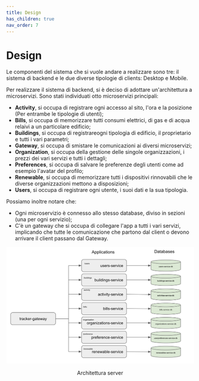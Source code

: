```yaml
---
title: Design
has_children: true
nav_order: 7
---
```


# Design

Le componenti del sistema che si vuole andare a realizzare sono tre: il sistema di backend e le due diverse tipologie di clients: Desktop e Mobile.

Per realizzare il sistema di backend, si è deciso di adottare un'architettura a microservizi. Sono stati individuati otto microservizi principali:

- **Activity**, si occupa di registrare ogni accesso al sito, l'ora e la posizione (Per entrambe le tipologie di utenti);
- **Bills**, si occupa di memorizzare tutti consumi elettrici, di gas e di acqua relaivi a un particolare edificio;
- **Buildings**, si occupa di registrareogni tipologia di edificio, il proprietario e tutti i vari parametri;
- **Gateway**, si occupa di smistare le comunicazioni ai diversi microservizi;
- **Organization**, si occupa della gestione delle singole organizzazioni, i prezzi dei vari servizi e tutti i dettagli;
- **Preferences**, si occupa di salvare le preferenze degli utenti come ad esempio l'avatar del profilo;
- **Renewable**, si occupa di memorizzare tutti i dispositivi rinnovabili che le diverse organizzazioni mettono a disposizioni;
- **Users**, si occupa di registrare ogni utente, i suoi dati e la sua tipologia.

Possiamo inoltre notare che:

- Ogni microservizio è connesso allo stesso database, diviso in sezioni (una per ogni servizio);
- C'è un gateway che si occupa di collegare l'app a tutti i vari servizi, implicando che tutte le comunicazione che partono dal client o devono arrivare il client passano dal Gateway.

<div align="center">
<img src="img/DB.png" alt="architettura server" id="fig1">
 <p align="center">Architettura server</p>
</div>